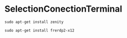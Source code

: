 # SelectionConectionTerminal


```
sudo apt-get install zenity
```

```
sudo apt-get install frerdp2-x12
```


